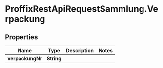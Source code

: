 # ProffixRestApiRequestSammlung.Verpackung

## Properties
Name | Type | Description | Notes
------------ | ------------- | ------------- | -------------
**verpackungNr** | **String** |  | 



